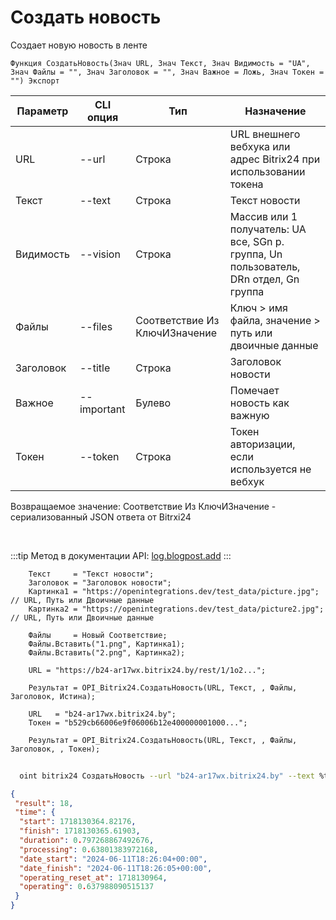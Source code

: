 ﻿---
sidebar_position: 1
---

# Создать новость
 Создает новую новость в ленте



`Функция СоздатьНовость(Знач URL, Знач Текст, Знач Видимость = "UA", Знач Файлы = "", Знач Заголовок = "", Знач Важное = Ложь, Знач Токен = "") Экспорт`

  | Параметр | CLI опция | Тип | Назначение |
  |-|-|-|-|
  | URL | --url | Строка | URL внешнего вебхука или адрес Bitrix24 при использовании токена |
  | Текст | --text | Строка | Текст новости |
  | Видимость | --vision | Строка | Массив или 1 получатель: UA все, SGn р. группа, Un пользователь, DRn отдел, Gn группа |
  | Файлы | --files | Соответствие Из КлючИЗначение | Ключ > имя файла, значение > путь или двоичные данные |
  | Заголовок | --title | Строка | Заголовок новости |
  | Важное | --important | Булево | Помечает новость как важную |
  | Токен | --token | Строка | Токен авторизации, если используется не вебхук |

  
  Возвращаемое значение:   Соответствие Из КлючИЗначение - сериализованный JSON ответа от Bitrxi24

<br/>

:::tip
Метод в документации API: [log.blogpost.add](https://dev.1c-bitrix.ru/rest_help/log/log_blogpost_add.php)
:::
<br/>


```bsl title="Пример кода"
    Текст     = "Текст новости";
    Заголовок = "Заголовок новости";
    Картинка1 = "https://openintegrations.dev/test_data/picture.jpg";  // URL, Путь или Двоичные данные
    Картинка2 = "https://openintegrations.dev/test_data/picture2.jpg"; // URL, Путь или Двоичные данные

    Файлы     = Новый Соответствие;
    Файлы.Вставить("1.png", Картинка1);
    Файлы.Вставить("2.png", Картинка2);

    URL = "https://b24-ar17wx.bitrix24.by/rest/1/1o2...";

    Результат = OPI_Bitrix24.СоздатьНовость(URL, Текст, , Файлы, Заголовок, Истина);

    URL   = "b24-ar17wx.bitrix24.by";
    Токен = "b529cb66006e9f06006b12e400000001000...";

    Результат = OPI_Bitrix24.СоздатьНовость(URL, Текст, , Файлы, Заголовок, , Токен);
```



```sh title="Пример команды CLI"
    
  oint bitrix24 СоздатьНовость --url "b24-ar17wx.bitrix24.by" --text %text% --vision %vision% --files %files% --title %title% --important %important% --token "b9df7366006e9f06006b12e400000001000..."

```

```json title="Результат"
{
 "result": 18,
 "time": {
  "start": 1718130364.82176,
  "finish": 1718130365.61903,
  "duration": 0.797268867492676,
  "processing": 0.63801383972168,
  "date_start": "2024-06-11T18:26:04+00:00",
  "date_finish": "2024-06-11T18:26:05+00:00",
  "operating_reset_at": 1718130964,
  "operating": 0.637988090515137
 }
}
```
